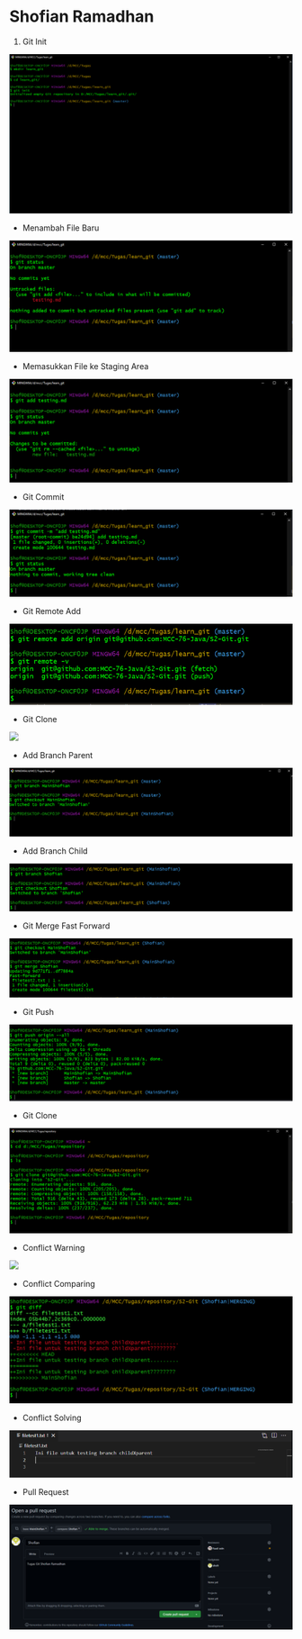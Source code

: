 # Shofian Ramadhan


1. Git Init

<img src="/img/init.PNG/">


- Menambah File Baru

<img src="/img/2_menambah_file_baru.png/">


- Memasukkan File ke Staging Area

<img src="/img/3. memasukkan file ke staging area.png/">


- Git Commit

<img src="/img/4. git commit.png/">


- Git Remote Add

<img src="/img/6. git remote add.png/">


- Git Clone

<img src="/img/7. git clone.png/">


- Add Branch Parent

<img src="/img/7. add branch mainShofian.png/">


- Add Branch Child

<img src="/img/8. membuat branch child.png/">


- Git Merge Fast Forward

<img src="/img/10. git merge fast forward.png/">


- Git Push

<img src="/img/11. git push.png/">


- Git Clone

<img src="/img/12. git clone.png/">


- Conflict Warning

<img src="/img/13. conflict warning.png/">


- Conflict Comparing

<img src="/img/15. comparing conflict.png/">


- Conflict Solving

<img src="/img/16. solving conflict.png/">


- Pull Request

<img src="/img/17. pull request.png/">
